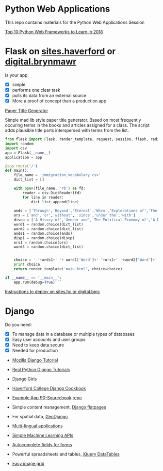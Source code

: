 # Python Web Applications
This repo contains materials for the Python Web Applications Session 

[Top 10 Python Web Frameworks to Learn in 2018](https://hackernoon.com/top-10-python-web-frameworks-to-learn-in-2018-b2ebab969d1a)

# Flask on [sites.haverford](https://sites.haverford.edu/) or [digital.brynmawr](https://digital.brynmawr.edu/)
Is your app:
- [x] simple
- [x] performs one clear task
- [x] pulls its data from an external source
- [x] More a proof of concept than a production app 

[Paper Title Generator](http://ajanco.sites.haverford.edu/immigration)  

Simple mad lib style paper title generator.  Based on most frequently occuring terms in the books and articles assigned for a class.  The script adds plausible title parts interspersed with terms from the list. 

```python
from flask import Flask, render_template, request, session, flash, redirect, url_for, g
import random
import csv
app = Flask(__name__)
application = app

@app.route('/')
def main():
    file_name = 'immigration_vocabulary.csv' 
    dict_list = []

    with open(file_name, 'rb') as fd:
        reader = csv.DictReader(fd)
        for line in reader:
            dict_list.append(line)        
        
    ands = ['Through','Beyond','Eternal','When','Explorations of','The Origins of','The Future of'] 
    ors = ['and','or','without', 'since','under the','with']
    discp = ['A Hisory of','Gender and','The Political Economy of','A Discourse on','The Politics of','Outline of a Theory of']
    word1 = random.choice(dict_list)
    word2 = random.choice(dict_list)
    ands1 = random.choice(ands)
    disp1 = random.choice(discp)
    ors1 = random.choice(ors)
    word3 = random.choice(dict_list)


    choice = ' '+ands1+' '+ word1['Word']+' '+ors1+' '+word2['Word']+' - '+disp1+' '+ word3['Word']
    print choice
    return render_template('main.html', choice=choice)

if __name__ == '__main__':
    app.run(debug=True)```
```
[Instructions to deploy on sites.hc or digital.bmc](https://github.com/tri-co-hackathon-2019/python_web_applications/blob/master/Python%20at%20Reclaim%20Hosting.pdf)

# Django
Do you need:
- [x] To manage data in a database or multiple types of databases
- [x] Easy user accounts and user groups
- [x] Need to keep data secure
- [x] Needed for production

* [Mozilla Django Tutorial](https://developer.mozilla.org/en-US/docs/Learn/Server-side/Django)
* [Real Python Django Tutorials](https://realpython.com/tutorials/django/)  
* [Django Girls](https://djangogirls.org/) 
* [Haverford College Django Cookbook](https://github.com/HCDigitalScholarship/ds-cookbook)    
* [Example App 90-Sourcebook](https://slavicdh.apjan.co/)  [repo](https://github.com/apjanco/90s-sourcebook)

* Simple content management, [Django flatpages](https://github.com/HCDigitalScholarship/ds-cookbook/tree/master/django_flatpages)
* For spatial data, [GeoDjango](https://github.com/HCDigitalScholarship/ds-cookbook/tree/master/GeoDjango%20and%20Geocoding)
* [Multi-lingual applications](https://github.com/HCDigitalScholarship/ds-cookbook/tree/master/internationalization)
* [Simple Machine Learning APIs](https://github.com/HCDigitalScholarship/ds-cookbook/tree/master/google_vision)
* [Autocomplete fields for forms](https://github.com/HCDigitalScholarship/ds-cookbook/tree/master/django-autocomplete)
* Powerful spreadsheets and tables, [jQuery DataTables](https://github.com/HCDigitalScholarship/ds-cookbook/tree/master/datatables-server-side-processing)
* [Easy image grid](https://codepen.io/Vestride/pen/ZVWmMX)
